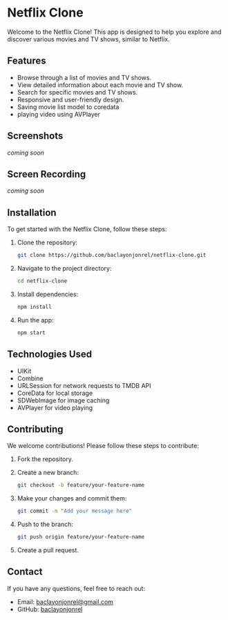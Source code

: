 # Netflix Clone

Welcome to the Netflix Clone! This app is designed to help you explore and discover various movies and TV shows, similar to Netflix.

## Features

- Browse through a list of movies and TV shows.
- View detailed information about each movie and TV show.
- Search for specific movies and TV shows.
- Responsive and user-friendly design.
- Saving movie list model to coredata
- playing video using AVPlayer

## Screenshots

*coming soon*

## Screen Recording

*coming soon*

## Installation

To get started with the Netflix Clone, follow these steps:

1. Clone the repository:
    ```bash
    git clone https://github.com/baclayonjonrel/netflix-clone.git
    ```

2. Navigate to the project directory:
    ```bash
    cd netflix-clone
    ```

3. Install dependencies:
    ```bash
    npm install
    ```

4. Run the app:
    ```bash
    npm start
    ```

## Technologies Used

- UIKit
- Combine
- URLSession for network requests to TMDB API
- CoreData for local storage
- SDWebImage for image caching
- AVPlayer for video playing

## Contributing

We welcome contributions! Please follow these steps to contribute:

1. Fork the repository.
2. Create a new branch:
    ```bash
    git checkout -b feature/your-feature-name
    ```

3. Make your changes and commit them:
    ```bash
    git commit -m "Add your message here"
    ```

4. Push to the branch:
    ```bash
    git push origin feature/your-feature-name
    ```

5. Create a pull request.

## Contact

If you have any questions, feel free to reach out:

- Email: [baclayonjonrel@gmail.com](mailto:baclayonjonrel@gmail.com)
- GitHub: [baclayonjonrel](https://github.com/baclayonjonrel)
